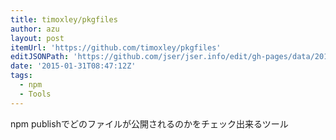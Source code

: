 ```yaml
---
title: timoxley/pkgfiles
author: azu
layout: post
itemUrl: 'https://github.com/timoxley/pkgfiles'
editJSONPath: 'https://github.com/jser/jser.info/edit/gh-pages/data/2015/01/index.json'
date: '2015-01-31T08:47:12Z'
tags:
  - npm
  - Tools
---
```

npm publishでどのファイルが公開されるのかをチェック出来るツール
